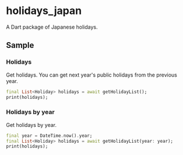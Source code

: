 # holidays_japan

A Dart package of Japanese holidays.

## Sample
### Holidays
Get holidays.
You can get next year's public holidays from the previous year.

```dart
final List<Holiday> holidays = await getHolidayList();
print(holidays);
```

### Holidays by year
Get holidays by year.

```dart
final year = DateTime.now().year;
final List<Holiday> holidays = await getHolidayList(year: year);
print(holidays);
```
